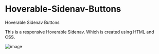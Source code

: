 # Hoverable-Sidenav-Buttons
Hoverable Sidenav Buttons

This is a responsive Hoverable Sidenav. Which is created using HTML and CSS.

![image](https://github.com/user-attachments/assets/aec50a30-e60a-41f4-a61e-9eb00437b9c0)
